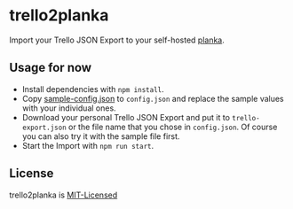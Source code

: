 # trello2planka

Import your Trello JSON Export to your self-hosted [planka](https://github.com/plankanban/planka).

## Usage for now

* Install dependencies with `npm install`. 
* Copy [sample-config.json](sample-config.json) to `config.json` and replace the sample values with your individual ones.
* Download your personal Trello JSON Export and put it to `trello-export.json` or the file name that you chose in `config.json`. Of course you can also try it with the sample file first.
* Start the Import with `npm run start`. 

## License

trello2planka is [MIT-Licensed](LICENSE)
